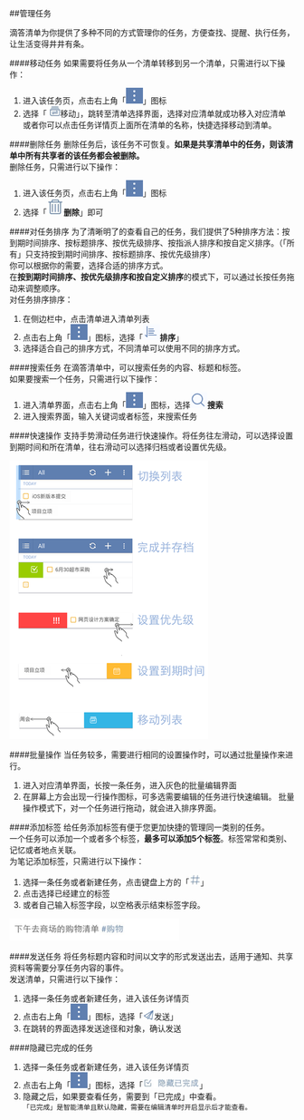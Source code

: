 ##管理任务

滴答清单为你提供了多种不同的方式管理你的任务，方便查找、提醒、执行任务，让生活变得井井有条。

####移动任务
如果需要将任务从一个清单转移到另一个清单，只需进行以下操作：
1. 进入该任务页，点击右上角「<img src="../images/image3100.png" title="更多" width="30" />」图标
2. 选择「 <img src="../images/image4301.jpg" title="移动到" width="20" />移动」，跳转至清单选择界面，选择对应清单就成功移入对应清单
<br >或者你可以点击任务详情页上面所在清单的名称，快捷选择移动到清单。

####删除任务
删除任务后，该任务不可恢复。**如果是共享清单中的任务，则该清单中所有共享者的该任务都会被删除。**
<br >删除任务，只需进行以下操作：
1. 进入该任务页，点击右上角「<img src="../images/image3100.png" title="更多" width="30" />」图标
2. 选择「<img src="../images/image4305.jpg" title="删除任务" width="30" />**删除**」即可

####对任务排序
为了清晰明了的查看自己的任务，我们提供了5种排序方法：按到期时间排序、按标题排序、按优先级排序、按指派人排序和按自定义排序。（「所有」只支持按到期时间排序、按标题排序、按优先级排序）
<br >你可以根据你的需要，选择合适的排序方式。
<br >在**按到期时间排序、按优先级排序和按自定义排序**的模式下，可以通过长按任务拖动来调整顺序。
<br >对任务排序排序：
1. 在侧边栏中，点击清单进入清单列表
2. 点击右上角「<img src="../images/image3100.png" title="更多" width="30" />」图标，选择「<img src="../images/image3303.png" title="排序" width="30" />**排序**」
3. 选择适合自己的排序方式，不同清单可以使用不同的排序方式。

####搜索任务
在滴答清单中，可以搜索任务的内容、标题和标签。
<br >如果要搜索一个任务，只需进行以下操作：
1. 进入清单界面，点击右上角「<img src="../images/image3100.png" title="更多" width="30" />」图标，选择<img src="../images/image3301.png" title="搜索" width="30" />**搜索**
2. 进入搜索界面，输入关键词或者标签，来搜索任务

####快速操作
支持手势滑动任务进行快速操作。将任务往左滑动，可以选择设置到期时间和所在清单，往右滑动可以选择归档或者设置优先级。

<img src="../images/image3302.png" title="滑动" />

####批量操作
当任务较多，需要进行相同的设置操作时，可以通过批量操作来进行。
1. 进入对应清单界面，长按一条任务，进入灰色的批量编辑界面
2. 在屏幕上方会出现一行操作图标，可多选需要编辑的任务进行快速编辑。
批量操作模式下，对一个任务进行拖动，就会进入排序界面。

####添加标签
给任务添加标签有便于您更加快捷的管理同一类别的任务。
<br >一个任务可以添加一个或者多个标签，**最多可以添加5个标签**。标签常常和类别、记忆或者地点关联。
<br >为笔记添加标签，只需进行以下操作：
1. 选择一条任务或者新建任务，点击键盘上方的「<img src="../images/image4306.jpg" title="#" width="20" />」
2. 点击选择已经建立的标签
3. 或者自己输入标签字段，以空格表示结束标签字段。

<img src="../images/image4307.jpg" title="标签举例" width="300"  />

####发送任务
将任务标题内容和时间以文字的形式发送出去，适用于通知、共享资料等需要分享任务内容的事件。
<br >发送清单，只需进行以下操作：
1. 选择一条任务或者新建任务，进入该任务详情页
2. 点击右上角「<img src="../images/image3100.png" title="更多" width="30" />」图标，选择「<img src="../images/image4304.jpg" title="搜索" width="20" />发送」
3. 在跳转的界面选择发送途径和对象，确认发送

####隐藏已完成的任务
1. 选择一条任务或者新建任务，进入该任务详情页
2. 点击右上角「<img src="../images/image3100.png" title="更多" width="30" />」图标，选择「<img src="../images/image4407.jpg" title="隐藏已完成任务" width="100" />」
3. 隐藏之后，如果要查看任务，需要到「已完成」中查看。
<br >```「已完成」是智能清单且默认隐藏，需要在编辑清单时开启显示后才能查看。```


